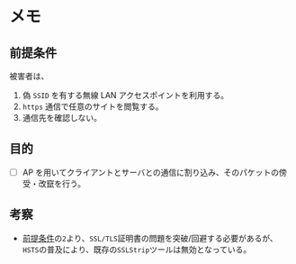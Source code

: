 # メモ

## 前提条件

被害者は、

1. 偽 `SSID` を有する無線 LAN アクセスポイントを利用する。
2. `https` 通信で任意のサイトを閲覧する。
3. 通信先を確認しない。

## 目的

- [ ] AP を用いてクライアントとサーバとの通信に割り込み、そのパケットの傍受・改竄を行う。

## 考察

- [前提条件](https://github.com/KeiTaylor0606/https-mitm/blob/main/memo.md#%E5%89%8D%E6%8F%90%E6%9D%A1%E4%BB%B6)の`2`より、`SSL/TLS`証明書の問題を突破/回避する必要があるが、`HSTS`の普及により、既存の`SSLStrip`ツールは無効となっている。
